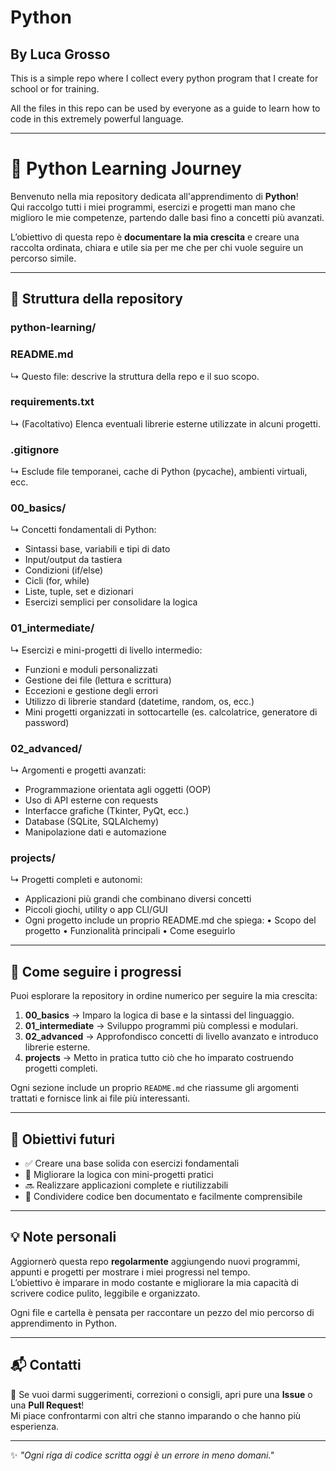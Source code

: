 # Python
## By Luca Grosso

This is a simple repo where I collect every python program that I create for school or for training.

All the files in this repo can be used by everyone as a guide to learn how to code in this extremely powerful language.

---

# 🐍 Python Learning Journey

Benvenuto nella mia repository dedicata all'apprendimento di **Python**!  
Qui raccolgo tutti i miei programmi, esercizi e progetti man mano che miglioro le mie competenze, partendo dalle basi fino a concetti più avanzati.

L’obiettivo di questa repo è **documentare la mia crescita** e creare una raccolta ordinata, chiara e utile sia per me che per chi vuole seguire un percorso simile.

---

## 🧭 Struttura della repository

### python-learning/

### README.md
 ↳ Questo file: descrive la struttura della repo e il suo scopo.

### requirements.txt
 ↳ (Facoltativo) Elenca eventuali librerie esterne utilizzate in alcuni progetti.

### .gitignore
 ↳ Esclude file temporanei, cache di Python (pycache), ambienti virtuali, ecc.

### 00_basics/
 ↳ Concetti fondamentali di Python:
 - Sintassi base, variabili e tipi di dato
 - Input/output da tastiera
 - Condizioni (if/else)
 - Cicli (for, while)
 - Liste, tuple, set e dizionari
 - Esercizi semplici per consolidare la logica

### 01_intermediate/
 ↳ Esercizi e mini-progetti di livello intermedio:
 - Funzioni e moduli personalizzati
 - Gestione dei file (lettura e scrittura)
 - Eccezioni e gestione degli errori
 - Utilizzo di librerie standard (datetime, random, os, ecc.)
 - Mini progetti organizzati in sottocartelle (es. calcolatrice, generatore di password)

### 02_advanced/
 ↳ Argomenti e progetti avanzati:
 - Programmazione orientata agli oggetti (OOP)
 - Uso di API esterne con requests
 - Interfacce grafiche (Tkinter, PyQt, ecc.)
 - Database (SQLite, SQLAlchemy)
 - Manipolazione dati e automazione

### projects/
↳ Progetti completi e autonomi:
- Applicazioni più grandi che combinano diversi concetti
- Piccoli giochi, utility o app CLI/GUI
- Ogni progetto include un proprio README.md che spiega:
• Scopo del progetto
• Funzionalità principali
• Come eseguirlo

---

## 📘 Come seguire i progressi

Puoi esplorare la repository in ordine numerico per seguire la mia crescita:

1. **00_basics** → Imparo la logica di base e la sintassi del linguaggio.  
2. **01_intermediate** → Sviluppo programmi più complessi e modulari.  
3. **02_advanced** → Approfondisco concetti di livello avanzato e introduco librerie esterne.  
4. **projects** → Metto in pratica tutto ciò che ho imparato costruendo progetti completi.  

Ogni sezione include un proprio `README.md` che riassume gli argomenti trattati e fornisce link ai file più interessanti.

---

## 🧩 Obiettivi futuri

- ✅ Creare una base solida con esercizi fondamentali  
- 🚧 Migliorare la logica con mini-progetti pratici  
- 🔜 Realizzare applicazioni complete e riutilizzabili  
- 💭 Condividere codice ben documentato e facilmente comprensibile  

---

## 💡 Note personali

Aggiornerò questa repo **regolarmente** aggiungendo nuovi programmi, appunti e progetti per mostrare i miei progressi nel tempo.  
L’obiettivo è imparare in modo costante e migliorare la mia capacità di scrivere codice pulito, leggibile e organizzato.

Ogni file e cartella è pensata per raccontare un pezzo del mio percorso di apprendimento in Python.

---

## 📬 Contatti

💬 Se vuoi darmi suggerimenti, correzioni o consigli, apri pure una **Issue** o una **Pull Request**!  
Mi piace confrontarmi con altri che stanno imparando o che hanno più esperienza.  

---

✨ *"Ogni riga di codice scritta oggi è un errore in meno domani."*
